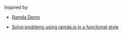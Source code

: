 Inspired by

- [Ramda Demo](https://www.youtube.com/watch?v=digajAH_5IU)

- [Solve problems using ramda.js in a functional style](https://github.com/bobpace/ramda-demo)
